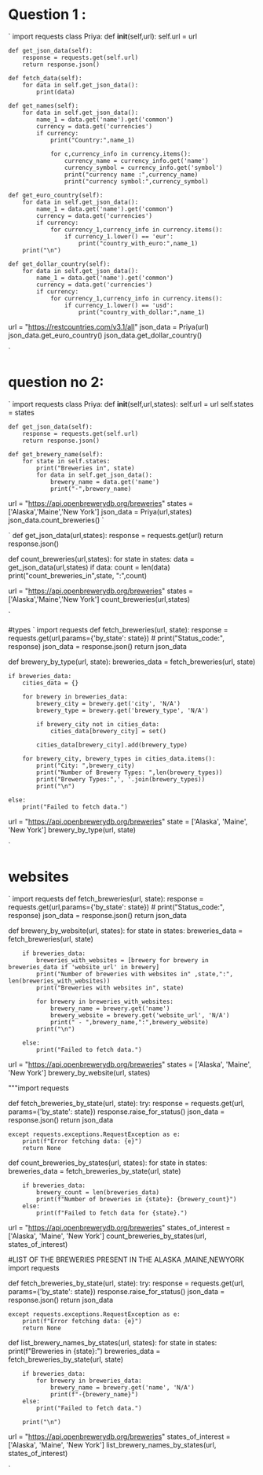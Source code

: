 # Question 1 :

`
import requests
class Priya:
    def __init__(self,url):
        self.url = url
    
    def get_json_data(self):
        response = requests.get(self.url)
        return response.json()
    
    def fetch_data(self):
        for data in self.get_json_data():
            print(data)

    def get_names(self):
        for data in self.get_json_data():
            name_1 = data.get('name').get('common')
            currency = data.get('currencies')
            if currency:
                print("Country:",name_1)
                
                for c,currency_info in currency.items():
                    currency_name = currency_info.get('name')
                    currency_symbol = currency_info.get('symbol')
                    print("currency name :",currency_name)
                    print("currency symbol:",currency_symbol)
                    
    def get_euro_country(self):
        for data in self.get_json_data():
            name_1 = data.get('name').get('common')
            currency = data.get('currencies')
            if currency:
                for currency_1,currency_info in currency.items():
                    if currency_1.lower() == 'eur':
                        print("country_with_euro:",name_1)
        print("\n")
    
    def get_dollar_country(self):
        for data in self.get_json_data():
            name_1 = data.get('name').get('common')
            currency = data.get('currencies')
            if currency:
                for currency_1,currency_info in currency.items():
                    if currency_1.lower() == 'usd':
                        print("country_with_dollar:",name_1)
                
url = "https://restcountries.com/v3.1/all"
json_data = Priya(url)
json_data.get_euro_country()
json_data.get_dollar_country()



`
# question no 2:

`
import requests
class Priya:
    def __init__(self,url,states):
        self.url = url
        self.states = states
    
    def get_json_data(self):
        response = requests.get(self.url)
        return response.json()

    def get_brewery_name(self):
        for state in self.states:
            print("Breweries in", state)
            for data in self.get_json_data():
                brewery_name = data.get('name')
                print("-",brewery_name)
                      
     
                
url = "https://api.openbrewerydb.org/breweries"
states = ['Alaska','Maine','New York']
json_data = Priya(url,states)
json_data.count_breweries()
`

`
def get_json_data(url,states):
        response = requests.get(url)
        return response.json()

def count_breweries(url,states):
        for state in states:
            data = get_json_data(url,states)
            if data:
                count = len(data)
                print("count_breweries_in",state, ":",count)
        

url = "https://api.openbrewerydb.org/breweries"
states = ['Alaska','Maine','New York']
count_breweries(url,states)

`

#types
`
import requests
def fetch_breweries(url, state):
    response = requests.get(url,params={'by_state': state})
    # print("Status_code:", response)
    json_data = response.json()
    return json_data

def brewery_by_type(url, state):
    breweries_data = fetch_breweries(url, state)

    if breweries_data:
        cities_data = {}
        
        for brewery in breweries_data:
            brewery_city = brewery.get('city', 'N/A')
            brewery_type = brewery.get('brewery_type', 'N/A')

            if brewery_city not in cities_data:
                cities_data[brewery_city] = set()

            cities_data[brewery_city].add(brewery_type)

        for brewery_city, brewery_types in cities_data.items():
            print("City: ",brewery_city)
            print("Number of Brewery Types: ",len(brewery_types))
            print("Brewery Types:",', '.join(brewery_types))
            print("\n")               
                            
    else:
        print("Failed to fetch data.")  

url = "https://api.openbrewerydb.org/breweries"
state = ['Alaska', 'Maine', 'New York']
brewery_by_type(url, state)


` 

# websites
`
import requests
def fetch_breweries(url, state):
    response = requests.get(url,params={'by_state': state})
    # print("Status_code:", response)
    json_data = response.json()
    return json_data

def brewery_by_website(url, states):
    for state in states:
        breweries_data = fetch_breweries(url, state)

        if breweries_data:
            breweries_with_websites = [brewery for brewery in breweries_data if 'website_url' in brewery]
            print("Number of breweries with websites in" ,state,":", len(breweries_with_websites))
            print("Breweries with websites in", state)
            
            for brewery in breweries_with_websites: 
                brewery_name = brewery.get('name')
                brewery_website = brewery.get('website_url', 'N/A')             
                print(" - ",brewery_name,":",brewery_website)
            print("\n")               
                                
        else:
            print("Failed to fetch data.")  

url = "https://api.openbrewerydb.org/breweries"
states = ['Alaska', 'Maine', 'New York']
brewery_by_website(url, states)



"""import requests

def fetch_breweries_by_state(url, state):
    try:
        response = requests.get(url, params={'by_state': state})
        response.raise_for_status()
        json_data = response.json()
        return json_data

    except requests.exceptions.RequestException as e:
        print(f"Error fetching data: {e}")
        return None

def count_breweries_by_states(url, states):
    for state in states:
        breweries_data = fetch_breweries_by_state(url, state)

        if breweries_data:
            brewery_count = len(breweries_data)
            print(f"Number of breweries in {state}: {brewery_count}")
        else:
            print(f"Failed to fetch data for {state}.")
url = "https://api.openbrewerydb.org/breweries"
states_of_interest = ['Alaska', 'Maine', 'New York']
count_breweries_by_states(url, states_of_interest) 

#LIST OF THE BREWERIES PRESENT IN THE ALASKA ,MAINE,NEWYORK
import requests

def fetch_breweries_by_state(url, state):
    try:
        response = requests.get(url, params={'by_state': state})
        response.raise_for_status()
        json_data = response.json()
        return json_data

    except requests.exceptions.RequestException as e:
        print(f"Error fetching data: {e}")
        return None

def list_brewery_names_by_states(url, states):
    for state in states:
        print(f"Breweries in {state}:")
        breweries_data = fetch_breweries_by_state(url, state)

        if breweries_data:
            for brewery in breweries_data:
                brewery_name = brewery.get('name', 'N/A')
                print(f"-{brewery_name}")
        else:
            print("Failed to fetch data.")

        print("\n")
url = "https://api.openbrewerydb.org/breweries"
states_of_interest = ['Alaska', 'Maine', 'New York']
list_brewery_names_by_states(url, states_of_interest) 

`
